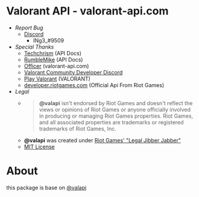 # Valorant API - valorant-api.com

- *Report Bug*
  - [Discord](https://discord.gg/pbyWbUYjyt)
    - INg3_#9509
- *Special Thanks*
  - [Techchrism](https://github.com/techchrism/valorant-api-docs) (API Docs)
  - [RumbleMike](https://github.com/RumbleMike/ValorantClientAPI) (API Docs)
  - [Officer](https://valorant-api.com/) (valorant-api.com)
  - [Valorant Community Developer Discord](https://discord.gg/sCgvpXJfEE)
  - [Play Valorant](https://playvalorant.com/) (VALORANT)
  - [developer.riotgames.com](https://developer.riotgames.com/) (Official Api From Riot Games)
- *Legal*
  - >**@valapi** isn't endorsed by Riot Games and doesn't reflect the views or opinions of Riot Games or anyone officially involved in producing or managing Riot Games properties. Riot Games, and all associated properties are trademarks or registered trademarks of Riot Games, Inc.
  - **@valapi** was created under [Riot Games' "Legal Jibber Jabber"](https://www.riotgames.com/en/legal)
  - [MIT License](https://github.com/valapi/valorant-api.com/blob/main/LICENSE)

# About

this package is base on [@valapi](https://github.com/valapi)